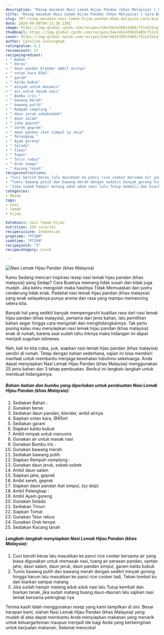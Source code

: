 ```yaml
---
description: "Resep masakan Nasi Lemak Hijau Pandan (khas Malaysia) | Cara Buat Nasi Lemak Hijau Pandan (khas Malaysia) Yang Enak Dan Lezat"
title: "Resep masakan Nasi Lemak Hijau Pandan (khas Malaysia) | Cara Buat Nasi Lemak Hijau Pandan (khas Malaysia) Yang Enak Dan Lezat"
slug: 397-resep-masakan-nasi-lemak-hijau-pandan-khas-malaysia-cara-buat-nasi-lemak-hijau-pandan-khas-malaysia-yang-enak-dan-lezat
date: 2020-09-08T04:11:26.226Z
image: https://img-global.cpcdn.com/recipes/54e7eb2439615d89/751x532cq70/nasi-lemak-hijau-pandan-khas-malaysia-foto-resep-utama.jpg
thumbnail: https://img-global.cpcdn.com/recipes/54e7eb2439615d89/751x532cq70/nasi-lemak-hijau-pandan-khas-malaysia-foto-resep-utama.jpg
cover: https://img-global.cpcdn.com/recipes/54e7eb2439615d89/751x532cq70/nasi-lemak-hijau-pandan-khas-malaysia-foto-resep-utama.jpg
author: Caroline Cunningham
ratingvalue: 4.1
reviewcount: 15
recipeingredient:
- " Bahan "
- " beras"
- " daun pandan blender ambil airnya"
- " sntan kara 65ml"
- " garam"
- " kaldu bubuk"
- " minyak untuk menumis"
- " air untuk masak nasi"
- " Bumbu iris "
- " bawang merah"
- " bawang putih"
- " Rempah cemplung "
- " daun jeruk sobeksobek"
- " daun salam"
- " jahe geprek"
- " sereh geprek"
- " daun pandan ikat simpul sy skip"
- " Pelengkap "
- " Ayam goreng"
- " Selada"
- " Timun"
- " Tomat"
- " Telur rebus"
- " Orek tempe"
- " Kacang tanah"
recipeinstructions:
- "Cuci bersih beras lalu masukkan ke panci rice cooker bersama air yang biasa digunakan untuk memasak nasi, tuang air perasan pandan, santan jahe, daun salam, daun jeruk, daun pandan simpul, garam kaldu bubuk"
- "Tumis bawang putih dan bawang merah dengan sedikit minyak goreng hingga harum lalu masukkan ke panci rice cooker tadi, Tekan tombol ku dan biarkan sampai matang"
- "Jika sudah hampir matang aduk aduk nasi lalu Tutup kembali dan biarkan tanak, jika sudah matang buang daun-daunan lalu sajikan nasi lemak bersama pelengkap nya"
categories:
- Resep
tags:
- nasi
- lemak
- hijau

katakunci: nasi lemak hijau 
nutrition: 154 calories
recipecuisine: Indonesian
preptime: "PT26M"
cooktime: "PT35M"
recipeyield: "3"
recipecategory: Lunch

---
```



![Nasi Lemak Hijau Pandan (khas Malaysia)](https://img-global.cpcdn.com/recipes/54e7eb2439615d89/751x532cq70/nasi-lemak-hijau-pandan-khas-malaysia-foto-resep-utama.jpg)

Kamu Sedang mencari inspirasi resep nasi lemak hijau pandan (khas malaysia) yang Sedap? Cara Buatnya memang tidak susah dan tidak juga mudah. Jika keliru mengolah maka hasilnya Tidak Memuaskan dan justru cenderung tidak enak. Padahal nasi lemak hijau pandan (khas malaysia) yang enak selayaknya punya aroma dan rasa yang mampu memancing selera kita.



Banyak hal yang sedikit banyak mempengaruhi kualitas rasa dari nasi lemak hijau pandan (khas malaysia), pertama dari jenis bahan, lalu pemilihan bahan segar hingga cara mengolah dan menghidangkannya. Tak perlu pusing kalau mau menyiapkan nasi lemak hijau pandan (khas malaysia) enak di rumah, karena asal sudah tahu triknya maka hidangan ini dapat menjadi suguhan istimewa.


Nah, kali ini kita coba, yuk, siapkan nasi lemak hijau pandan (khas malaysia) sendiri di rumah. Tetap dengan bahan sederhana, sajian ini bisa memberi manfaat untuk membantu menjaga kesehatan tubuhmu sekeluarga. Anda dapat menyiapkan Nasi Lemak Hijau Pandan (khas Malaysia) menggunakan 25 jenis bahan dan 3 tahap pembuatan. Berikut ini langkah-langkah untuk membuat hidangannya.

<!--inarticleads1-->

##### Bahan-bahan dan bumbu yang diperlukan untuk pembuatan Nasi Lemak Hijau Pandan (khas Malaysia):

1. Sediakan  Bahan :
1. Gunakan  beras
1. Sediakan  daun pandan, blender, ambil airnya
1. Siapkan  sntan kara, @65ml
1. Sediakan  garam
1. Siapkan  kaldu bubuk
1. Ambil  minyak untuk menumis
1. Gunakan  air untuk masak nasi
1. Gunakan  Bumbu iris :
1. Gunakan  bawang merah
1. Sediakan  bawang putih
1. Siapkan  Rempah cemplung :
1. Gunakan  daun jeruk, sobek-sobek
1. Ambil  daun salam
1. Siapkan  jahe, geprek
1. Ambil  sereh, geprek
1. Siapkan  daun pandan ikat simpul, (sy skip)
1. Ambil  Pelengkap :
1. Ambil  Ayam goreng
1. Gunakan  Selada
1. Sediakan  Timun
1. Siapkan  Tomat
1. Gunakan  Telur rebus
1. Gunakan  Orek tempe
1. Sediakan  Kacang tanah




<!--inarticleads2-->

##### Langkah-langkah menyiapkan Nasi Lemak Hijau Pandan (khas Malaysia):

1. Cuci bersih beras lalu masukkan ke panci rice cooker bersama air yang biasa digunakan untuk memasak nasi, tuang air perasan pandan, santan jahe, daun salam, daun jeruk, daun pandan simpul, garam kaldu bubuk
1. Tumis bawang putih dan bawang merah dengan sedikit minyak goreng hingga harum lalu masukkan ke panci rice cooker tadi, Tekan tombol ku dan biarkan sampai matang
1. Jika sudah hampir matang aduk aduk nasi lalu Tutup kembali dan biarkan tanak, jika sudah matang buang daun-daunan lalu sajikan nasi lemak bersama pelengkap nya




Terima kasih telah menggunakan resep yang kami tampilkan di sini. Besar harapan kami, olahan Nasi Lemak Hijau Pandan (khas Malaysia) yang mudah di atas dapat membantu Anda menyiapkan makanan yang menarik untuk keluarga/teman maupun menjadi ide bagi Anda yang berkeinginan untuk berjualan makanan. Selamat mencoba!

